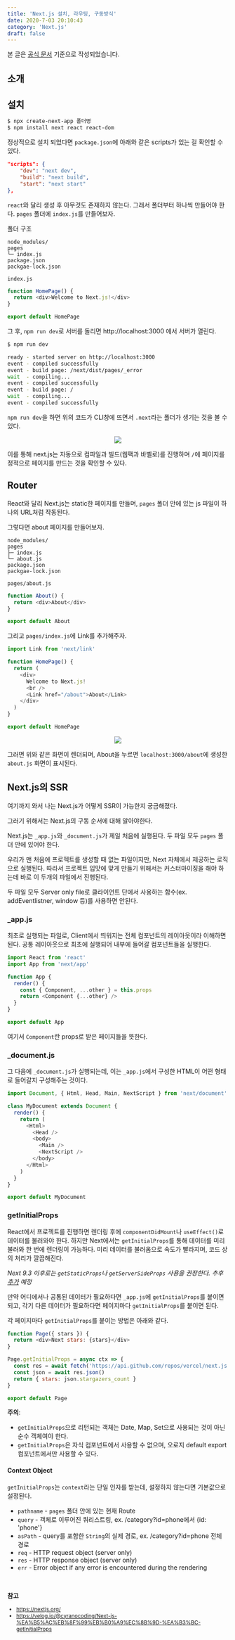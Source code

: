 ```yaml
---
title: 'Next.js 설치, 라우팅, 구동방식'
date: 2020-7-03 20:10:43
category: 'Next.js'
draft: false
---
```


본 글은 [공식 문서](https://nextjs.org/docs/getting-started) 기준으로 작성되었습니다.

## 소개

## 설치

```sh
$ npx create-next-app 폴더명
$ npm install next react react-dom
```

정상적으로 설치 되었다면 `package.json`에 아래와 같은 scripts가 있는 걸 확인할 수 있다.

```json
"scripts": {
    "dev": "next dev",
    "build": "next build",
    "start": "next start"
},
```

`react`와 달리 생성 후 아무것도 존재하지 않는다. 그래서 폴더부터 하나씩 만들어야 한다.
`pages` 폴더에 `index.js`를 만들어보자.

폴더 구조

```
node_modules/
pages
└─ index.js
package.json
packgae-lock.json
```

`index.js`

```js
function HomePage() {
  return <div>Welcome to Next.js!</div>
}

export default HomePage
```

그 후, `npm run dev`로 서버를 돌리면 http://localhost:3000 에서 서버가 열린다.

```sh
$ npm run dev

ready - started server on http://localhost:3000
event - compiled successfully
event - build page: /next/dist/pages/_error
wait  - compiling...
event - compiled successfully
event - build page: /
wait  - compiling...
event - compiled successfully
```

`npm run dev`을 하면 위의 코드가 CLI창에 뜨면서 `.next`라는 폴더가 생기는 것을 볼 수 있다.

<p style="text-align: center;"><img src="./images/01.png">
</p>

이를 통해 next.js는 자동으로 컴파일과 빌드(웹팩과 바벨로)를 진행하며 `/`에 페이지를 정적으로 페이지를 만드는 것을 확인할 수 있다.

## Router

React와 달리 Next.js는 static한 페이지를 만들며, `pages` 폴더 안에 있는 js 파일이 하나의 URL처럼 작동된다.

그렇다면 about 페이지를 만들어보자.

```
node_modules/
pages
├─ index.js
└─ about.js
package.json
packgae-lock.json
```

`pages/about.js`

```js
function About() {
  return <div>About</div>
}

export default About
```

그리고 `pages/index.js`에 Link를 추가해주자.

```js
import Link from 'next/link'

function HomePage() {
  return (
    <div>
      Welcome to Next.js!
      <br />
      <Link href="/about">About</Link>
    </div>
  )
}

export default HomePage
```

<p style="text-align: center"><img src="./images/02.png" ></p>

그러면 위와 같은 화면이 렌더되며, About을 누르면 `localhost:3000/about`에 생성한 `about.js` 화면이 표시된다.

## Next.js의 SSR

여기까지 와서 나는 Next.js가 어떻게 SSR이 가능한지 궁금해졌다.

그러기 위해서는 Next.js의 구동 순서에 대해 알아야한다.

Next.js는 `_app.js`와 `_document.js`가 제일 처음에 실행된다. 두 파일 모두 `pages` 폴더 안에 있어야 한다.

우리가 맨 처음에 프로젝트를 생성할 때 없는 파일이지만, Next 자체에서 제공하는 로직으로 실행된다. 따라서 프로젝트 입맛에 맞게 만들기 위해서는 커스터마이징을 해야 하는데 바로 이 두개의 파일에서 진행된다.

두 파일 모두 Server only file로 클라이언트 단에서 사용하는 함수(ex. addEventlistner, window 등)를 사용하면 안된다.

<h3>_app.js</h3>

최초로 실행되는 파일로, Client에서 띄워지는 전체 컴포넌트의 레이아웃이라 이해하면 된다. 공통 레이아웃으로 최초에 실행되어 내부에 들어갈 컴포넌트들을 실행한다.

```js
import React from 'react'
import App from 'next/app'

function App {
  render() {
    const { Component, ...other } = this.props
    return <Component {...other} />
  }
}

export default App
```

여기서 `Component`란 props로 받은 페이지들을 뜻한다.

<h3>_document.js</h3>

그 다음에 `_document.js`가 실행되는데, 이는 `_app.js`에서 구성한 HTML이 어떤 형태로 들어갈지 구성해주는 것이다.

```js
import Document, { Html, Head, Main, NextScript } from 'next/document'

class MyDocument extends Document {
  render() {
    return (
      <Html>
        <Head />
        <body>
          <Main />
          <NextScript />
        </body>
      </Html>
    )
  }
}

export default MyDocument
```

<h3>getInitialProps</h3>

React에서 프로젝트를 진행하면 렌더링 후에 `componentDidMount`나 `useEffect()`로 데이터를 불러와야 한다. 하지만 Next에서는 `getInitialProps`를 통해 데이터를 미리 불러와 한 번에 렌더링이 가능하다. 미리 데이터를 불러옴으로 속도가 빨라지며, 코드 상의 처리가 깔끔해진다.

_Next 9.3 이후로는 `getStaticProps`나 `getServerSideProps` 사용을 권장한다. 추후 [추가](https://nextjs.org/docs/basic-features/data-fetching) 예정_

만약 어디에서나 공통된 데이터가 필요하다면 `_app.js`에 `getInitialProps`를 붙이면 되고, 각기 다른 데이터가 필요하다면 페이지마다 `getInitialProps`를 붙이면 된다.

각 페이지마다 `getInitialProps`를 붙이는 방법은 아래와 같다.

```js
function Page({ stars }) {
  return <div>Next stars: {stars}</div>
}

Page.getInitialProps = async ctx => {
  const res = await fetch('https://api.github.com/repos/vercel/next.js')
  const json = await res.json()
  return { stars: json.stargazers_count }
}

export default Page
```

**주의**:

- `getInitialProps`으로 리턴되는 객체는 Date, Map, Set으로 사용되는 것이 아닌 순수 객체여야 한다.
- `getInitialProps`은 자식 컴포넌트에서 사용할 수 없으며, 오로지 default export 컴포넌트에서만 사용할 수 있다.

<h4>Context Object</h4>

`getInitialProps`는 `context`라는 단일 인자를 받는데, 설정하지 않는다면 기본값으로 설정된다.

- `pathname` - `pages` 폴더 안에 있는 현재 Route
- `query` - 객체로 이루어진 쿼리스트링, ex. /category?id=phone에서 {id: 'phone'}
- `asPath` - query를 포함한 `String`의 실제 경로, ex. /category?id=phone 전체 경로
- `req` - HTTP request object (server only)
- `res` - HTTP response object (server only)
- `err` - Error object if any error is encountered during the rendering

<br>

**참고**

<div style="font-size: 12px;">

- https://nextjs.org/
- https://velog.io/@cyranocoding/Next-js-%EA%B5%AC%EB%8F%99%EB%B0%A9%EC%8B%9D-%EA%B3%BC-getInitialProps

</div>
